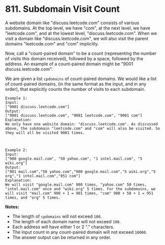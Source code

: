 # 811. Subdomain Visit Count

A website domain like "discuss.leetcode.com" consists of various subdomains. At the top level, we have "com", at the next level, we have "leetcode.com", and at the lowest level, "discuss.leetcode.com". When we visit a domain like "discuss.leetcode.com", we will also visit the parent domains "leetcode.com" and "com" implicitly.

Now, call a "count-paired domain" to be a count (representing the number of visits this domain received), followed by a space, followed by the address. An example of a count-paired domain might be "9001 discuss.leetcode.com".

We are given a list `cpdomains` of count-paired domains. We would like a list of count-paired domains, (in the same format as the input, and in any order), that explicitly counts the number of visits to each subdomain.

	Example 1:
	Input: 
	["9001 discuss.leetcode.com"]
	Output: 
	["9001 discuss.leetcode.com", "9001 leetcode.com", "9001 com"]
	Explanation: 
	We only have one website domain: "discuss.leetcode.com". As discussed above, the subdomain "leetcode.com" and "com" will also be visited. So they will all be visited 9001 times.



	Example 2:
	Input: 
	["900 google.mail.com", "50 yahoo.com", "1 intel.mail.com", "5 wiki.org"]
	Output: 
	["901 mail.com","50 yahoo.com","900 google.mail.com","5 wiki.org","5 org","1 intel.mail.com","951 com"]
	Explanation: 
	We will visit "google.mail.com" 900 times, "yahoo.com" 50 times, "intel.mail.com" once and "wiki.org" 5 times. For the subdomains, we will visit "mail.com" 900 + 1 = 901 times, "com" 900 + 50 + 1 = 951 times, and "org" 5 times.

**Notes:**

- The length of `cpdomains` will not exceed `100`.
- The length of each domain name will not exceed `100`.
- Each address will have either 1 or 2 "." characters.
- The input count in any count-paired domain will not exceed `10000`.
- The answer output can be returned in any order.
